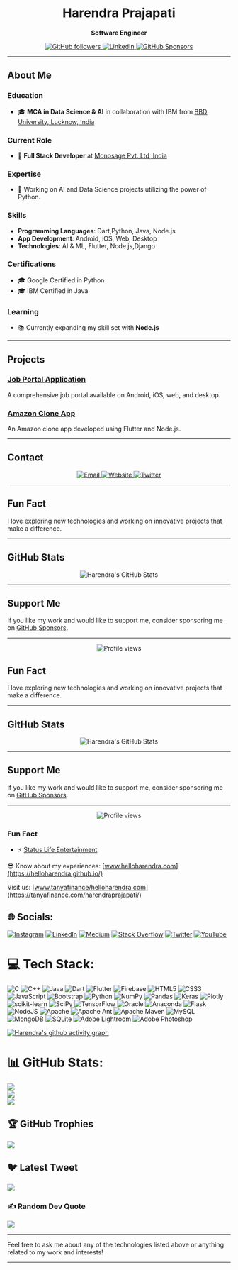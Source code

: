 <h1 align="center">Harendra Prajapati</h1>
<p align="center">
  <b>Software Engineer</b>
</p>

<p align="center">
  <a href="https://github.com/helloharendra">
    <img src="https://img.shields.io/github/followers/helloharendra?label=Follow&style=social" alt="GitHub followers">
  </a>
  <a href="https://www.linkedin.com/in/helloharendra/">
    <img src="https://img.shields.io/badge/LinkedIn-blue?style=flat&logo=linkedin" alt="LinkedIn">
  </a>
  <a href="https://github.com/sponsors/helloharendra">
    <img src="https://img.shields.io/badge/GitHub%20Sponsors-%F0%9F%A4%9D-green" alt="GitHub Sponsors">
  </a>
</p>

---

## About Me

### Education
- 🎓 **MCA in Data Science & AI** in collaboration with IBM from [BBD University, Lucknow, India](https://bbdu.ac.in/)

### Current Role
- 🔨 **Full Stack Developer** at [Monosage Pvt. Ltd, India](https://monosage.com)

### Expertise
- 🌟 Working on AI and Data Science projects utilizing the power of Python.

### Skills
- **Programming Languages**: Dart,Python, Java, Node.js
- **App Development**: Android, iOS, Web, Desktop
- **Technologies**: AI & ML, Flutter, Node.js,Django

### Certifications
- 🎓 Google Certified in Python
- 🎓 IBM Certified in Java

### Learning
- 📚 Currently expanding my skill set with **Node.js**

---

## Projects

### [Job Portal Application](https://github.com/helloharendra/job-portal)
A comprehensive job portal available on Android, iOS, web, and desktop.

### [Amazon Clone App](https://github.com/helloharendra/amazon-clone)
An Amazon clone app developed using Flutter and Node.js.

---

## Contact

<p align="center">
  <a href="mailto:harendraprajapati72@gmail.com">
    <img src="https://img.shields.io/badge/Email-harendraprajapati72%40gmail.com-red?style=flat&logo=gmail" alt="Email">
  </a>
  <a href="https://tanyafinance.com/harendraprajapati/">
    <img src="https://img.shields.io/badge/Website-Tanya%20Finance-blue?style=flat&logo=google-chrome" alt="Website">
  </a>
  <a href="https://twitter.com/HelloHarendra">
    <img src="https://img.shields.io/badge/Twitter-@HelloHarendra-blue?style=flat&logo=twitter" alt="Twitter">
  </a>
</p>

---

## Fun Fact

I love exploring new technologies and working on innovative projects that make a difference.

---

## GitHub Stats

<p align="center">
  <img src="https://github-readme-stats.vercel.app/api?username=helloharendra&show_icons=true&theme=radical" alt="Harendra's GitHub Stats">
</p>

---

## Support Me

If you like my work and would like to support me, consider sponsoring me on [GitHub Sponsors](https://github.com/sponsors/helloharendra).

---

<p align="center">
  <img src="https://komarev.com/ghpvc/?username=helloharendra&style=flat-square&color=blue" alt="Profile views">
</p>


## Fun Fact

I love exploring new technologies and working on innovative projects that make a difference.

---

## GitHub Stats

<p align="center">
  <img src="https://github-readme-stats.vercel.app/api?username=helloharendra&show_icons=true&theme=radical" alt="Harendra's GitHub Stats">
</p>

---

## Support Me

If you like my work and would like to support me, consider sponsoring me on [GitHub Sponsors](https://github.com/sponsors/helloharendra).

---

<p align="center">
  <img src="https://komarev.com/ghpvc/?username=helloharendra&style=flat-square&color=blue" alt="Profile views">
</p>



### Fun Fact
- ⚡ [Status Life Entertainment](https://www.youtube.com/channel/UCMRyIghSiKYTKi2qCphlfnw)
  
 
 😎 Know about my experiences:  [www.helloharendra.com](https://helloharendra.github.io/)

Visit us: [www.tanyafinance/helloharendra.com](https://tanyafinance.com/harendraprajapati/)


## 🌐 Socials:
[![Instagram](https://img.shields.io/badge/Instagram-%23E4405F.svg?logo=Instagram&logoColor=white)](https://instagram.com/helloharendra) [![LinkedIn](https://img.shields.io/badge/LinkedIn-%230077B5.svg?logo=linkedin&logoColor=white)](https://linkedin.com/in/helloharendra) [![Medium](https://img.shields.io/badge/Medium-12100E?logo=medium&logoColor=white)](https://medium.com/@helloharendra) [![Stack Overflow](https://img.shields.io/badge/-Stackoverflow-FE7A16?logo=stack-overflow&logoColor=white)](https://stackoverflow.com/users/helloharendra) [![Twitter](https://img.shields.io/badge/Twitter-%231DA1F2.svg?logo=Twitter&logoColor=white)](https://twitter.com/helloharendra) [![YouTube](https://img.shields.io/badge/YouTube-%23FF0000.svg?logo=YouTube&logoColor=white)](https://youtu.be/pzI5TY67gew?si=a9bOXOjfcusRj2wi) 

# 💻 Tech Stack:
![C](https://img.shields.io/badge/c-%2300599C.svg?style=for-the-badge&logo=c&logoColor=white) ![C++](https://img.shields.io/badge/c++-%2300599C.svg?style=for-the-badge&logo=c%2B%2B&logoColor=white) ![Java](https://img.shields.io/badge/java-%23ED8B00.svg?style=for-the-badge&logo=java&logoColor=white) ![Dart](https://img.shields.io/badge/dart-%230175C2.svg?style=for-the-badge&logo=dart&logoColor=white) ![Flutter](https://img.shields.io/badge/Flutter-%2302569B.svg?style=for-the-badge&logo=Flutter&logoColor=white) ![Firebase](https://img.shields.io/badge/firebase-%23039BE5.svg?style=for-the-badge&logo=firebase)   ![HTML5](https://img.shields.io/badge/html5-%23E34F26.svg?style=for-the-badge&logo=html5&logoColor=white) ![CSS3](https://img.shields.io/badge/css3-%231572B6.svg?style=for-the-badge&logo=css3&logoColor=white) ![JavaScript](https://img.shields.io/badge/javascript-%23323330.svg?style=for-the-badge&logo=javascript&logoColor=%23F7DF1E) ![Bootstrap](https://img.shields.io/badge/bootstrap-%23563D7C.svg?style=for-the-badge&logo=bootstrap&logoColor=white)
![Python](https://img.shields.io/badge/python-3670A0?style=for-the-badge&logo=python&logoColor=ffdd54)
![NumPy](https://img.shields.io/badge/numpy-%23013243.svg?style=for-the-badge&logo=numpy&logoColor=white) ![Pandas](https://img.shields.io/badge/pandas-%23150458.svg?style=for-the-badge&logo=pandas&logoColor=white)
![Keras](https://img.shields.io/badge/Keras-%23D00000.svg?style=for-the-badge&logo=Keras&logoColor=white)  ![Plotly](https://img.shields.io/badge/Plotly-%233F4F75.svg?style=for-the-badge&logo=plotly&logoColor=white) ![scikit-learn](https://img.shields.io/badge/scikit--learn-%23F7931E.svg?style=for-the-badge&logo=scikit-learn&logoColor=white) ![SciPy](https://img.shields.io/badge/SciPy-%230C55A5.svg?style=for-the-badge&logo=scipy&logoColor=%white) ![TensorFlow](https://img.shields.io/badge/TensorFlow-%23FF6F00.svg?style=for-the-badge&logo=TensorFlow&logoColor=white) ![Oracle](https://img.shields.io/badge/Oracle-F80000?style=for-the-badge&logo=oracle&logoColor=white)  ![Anaconda](https://img.shields.io/badge/Anaconda-%2344A833.svg?style=for-the-badge&logo=anaconda&logoColor=white)     ![Flask](https://img.shields.io/badge/flask-%23000.svg?style=for-the-badge&logo=flask&logoColor=white) ![NodeJS](https://img.shields.io/badge/node.js-6DA55F?style=for-the-badge&logo=node.js&logoColor=white)   ![Apache](https://img.shields.io/badge/apache-%23D42029.svg?style=for-the-badge&logo=apache&logoColor=white) ![Apache Ant](https://img.shields.io/badge/Apache%20Ant-A81C7D?style=for-the-badge&logo=Apache%20Ant&logoColor=white) ![Apache Maven](https://img.shields.io/badge/Apache%20Maven-C71A36?style=for-the-badge&logo=Apache%20Maven&logoColor=white) ![MySQL](https://img.shields.io/badge/mysql-%2300f.svg?style=for-the-badge&logo=mysql&logoColor=white) ![MongoDB](https://img.shields.io/badge/MongoDB-%234ea94b.svg?style=for-the-badge&logo=mongodb&logoColor=white) ![SQLite](https://img.shields.io/badge/sqlite-%2307405e.svg?style=for-the-badge&logo=sqlite&logoColor=white) ![Adobe Lightroom](https://img.shields.io/badge/Adobe%20Lightroom-31A8FF.svg?style=for-the-badge&logo=Adobe%20Lightroom&logoColor=white) ![Adobe Photoshop](https://img.shields.io/badge/adobephotoshop-%2331A8FF.svg?style=for-the-badge&logo=adobephotoshop&logoColor=white) 
<!-- ![Kotlin](https://img.shields.io/badge/kotlin-%230095D5.svg?style=for-the-badge&logo=kotlin&logoColor=white) ![PHP](https://img.shields.io/badge/php-%23777BB4.svg?style=for-the-badge&logo=php&logoColor=white) ![Swift](https://img.shields.io/badge/swift-F54A2A?style=for-the-badge&logo=swift&logoColor=white) ![.Net](https://img.shields.io/badge/.NET-5C2D91?style=for-the-badge&logo=.net&logoColor=white) ![Angular](https://img.shields.io/badge/angular-%23DD0031.svg?style=for-the-badge&logo=angular&logoColor=white) ![Angular.js](https://img.shields.io/badge/angular.js-%23E23237.svg?style=for-the-badge&logo=angularjs&logoColor=white) ![Code-Igniter](https://img.shields.io/badge/CodeIgniter-%23EF4223.svg?style=for-the-badge&logo=codeIgniter&logoColor=white) ![Django](https://img.shields.io/badge/django-%23092E20.svg?style=for-the-badge&logo=django&logoColor=white)![Next JS](https://img.shields.io/badge/Next-black?style=for-the-badge&logo=next.js&logoColor=white) ![React](https://img.shields.io/badge/react-%2320232a.svg?style=for-the-badge&logo=react&logoColor=%2361DAFB) ![React Native](https://img.shields.io/badge/react_native-%2320232a.svg?style=for-the-badge&logo=react&logoColor=%2361DAFB) ![C#](https://img.shields.io/badge/c%23-%23239120.svg?style=for-the-badge&logo=c-sharp&logoColor=white)--> 
 
[![Harendra's github activity graph](https://github-readme-activity-graph.vercel.app/graph?username=helloharendra&bg_color=090708&color=ff47f3&line=0ecc00&point=083cd9&area=true&hide_border=true)](https://github.com/helloharendra/github-readme-activity-graph)

 # 📊 GitHub Stats:
![](https://github-readme-stats.vercel.app/api?username=helloharendra&theme=radical&hide_border=true&include_all_commits=false&count_private=false)<br/>
![](https://github-readme-streak-stats.herokuapp.com/?user=helloharendra&theme=radical&hide_border=true)<br/>
![](https://github-readme-stats.vercel.app/api/top-langs/?username=helloharendra&theme=radical&hide_border=true&include_all_commits=false&count_private=false&layout=compact)

## 🏆 GitHub Trophies
![](https://github-profile-trophy.vercel.app/?username=helloharendra&theme=radical&no-frame=true&no-bg=false&margin-w=4)

## 🐦 Latest Tweet
[![](https://gtce.itsvg.in/api?username=helloharendra)](https://github.com/VishwaGauravIn/github-twitter-card-embed)

### ✍️ Random Dev Quote
![](https://quotes-github-readme.vercel.app/api?type=vetical&theme=radical)




---

Feel free to ask me about any of the technologies listed above or anything related to my work and interests!

---

<!-- Proudly created with GPRM ( https://gprm.itsvg.in ) -->

<!-- ![logo](https://github.com/helloharendra/Banners/blob/main/harendraTemplate.jpg) -->












